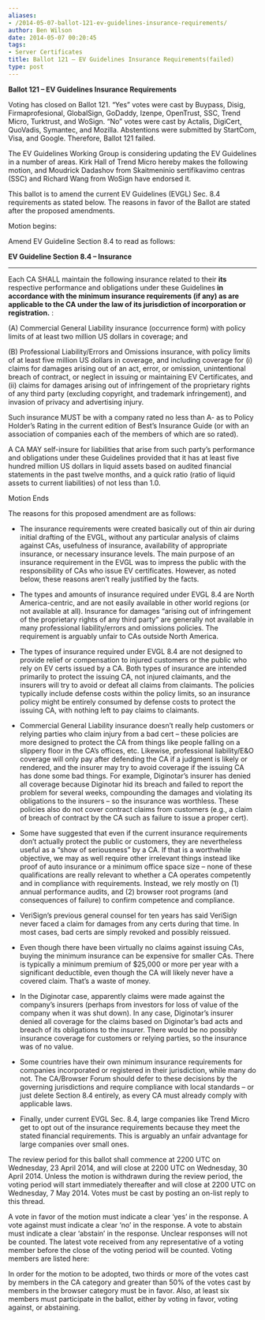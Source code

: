 ```yaml
---
aliases:
- /2014-05-07-ballot-121-ev-guidelines-insurance-requirements/
author: Ben Wilson
date: 2014-05-07 00:20:45
tags:
- Server Certificates
title: Ballot 121 – EV Guidelines Insurance Requirements(failed)
type: post
---
```


**Ballot 121 – EV Guidelines Insurance Requirements**

Voting has closed on Ballot 121.
“Yes” votes were cast by Buypass, Disig, Firmaprofesional, GlobalSign, GoDaddy, Izenpe, OpenTrust, SSC, Trend Micro, Turktrust, and WoSign.
“No” votes were cast by Actalis, DigiCert, QuoVadis, Symantec, and Mozilla.
Abstentions were submitted by StartCom, Visa, and Google.
Therefore, Ballot 121 failed.

The EV Guidelines Working Group is considering updating the EV Guidelines in a number of areas. Kirk Hall of Trend Micro hereby makes the following motion, and Moudrick Dadashov from Skaitmeninio sertifikavimo centras (SSC) and Richard Wang from WoSign have endorsed it.

This ballot is to amend the current EV Guidelines (EVGL) Sec. 8.4 requirements as stated below. The reasons in favor of the Ballot are stated after the proposed amendments.

Motion begins:

Amend EV Guideline Section 8.4 to read as follows:

**EV Guideline Section 8.4 – Insurance**

****

Each CA SHALL maintain the following insurance related to their **its** respective performance and obligations under these Guidelines **in accordance with the minimum insurance requirements (if any) as are applicable to the CA under the law of its jurisdiction of incorporation or registration.** :

(A) Commercial General Liability insurance (occurrence form) with policy limits of at least two million US dollars in coverage; and

(B) Professional Liability/Errors and Omissions insurance, with policy limits of at least five million US dollars in coverage, and including coverage for (i) claims for damages arising out of an act, error, or omission, unintentional breach of contract, or neglect in issuing or maintaining EV Certificates, and (ii) claims for damages arising out of infringement of the proprietary rights of any third party (excluding copyright, and trademark infringement), and invasion of privacy and advertising injury.

Such insurance MUST be with a company rated no less than A- as to Policy Holder’s Rating in the current edition of Best’s Insurance Guide (or with an association of companies each of the members of which are so rated).

A CA MAY self-insure for liabilities that arise from such party’s performance and obligations under these Guidelines provided that it has at least five hundred million US dollars in liquid assets based on audited financial statements in the past twelve months, and a quick ratio (ratio of liquid assets to current liabilities) of not less than 1.0.

Motion Ends

The reasons for this proposed amendment are as follows:

- The insurance requirements were created basically out of thin air during initial drafting of the EVGL, without any particular analysis of claims against CAs, usefulness of insurance, availability of appropriate insurance, or necessary insurance levels. The main purpose of an insurance requirement in the EVGL was to impress the public with the responsibility of CAs who issue EV certificates. However, as noted below, these reasons aren’t really justified by the facts.

- The types and amounts of insurance required under EVGL 8.4 are North America-centric, and are not easily available in other world regions (or not available at all). Insurance for damages “arising out of infringement of the proprietary rights of any third party” are generally not available in many professional liability/errors and omissions policies. The requirement is arguably unfair to CAs outside North America.

- The types of insurance required under EVGL 8.4 are not designed to provide relief or compensation to injured customers or the public who rely on EV certs issued by a CA. Both types of insurance are intended primarily to protect the issuing CA, not injured claimants, and the insurers will try to avoid or defeat all claims from claimants. The policies typically include defense costs within the policy limits, so an insurance policy might be entirely consumed by defense costs to protect the issuing CA, with nothing left to pay claims to claimants.

- Commercial General Liability insurance doesn’t really help customers or relying parties who claim injury from a bad cert – these policies are more designed to protect the CA from things like people falling on a slippery floor in the CA’s offices, etc. Likewise, professional liability/E&O coverage will only pay after defending the CA if a judgment is likely or rendered, and the insurer may try to avoid coverage if the issuing CA has done some bad things. For example, Diginotar’s insurer has denied all coverage because Diginotar hid its breach and failed to report the problem for several weeks, compounding the damages and violating its obligations to the insurers – so the insurance was worthless. These policies also do not cover contract claims from customers (e.g., a claim of breach of contract by the CA such as failure to issue a proper cert).

- Some have suggested that even if the current insurance requirements don’t actually protect the public or customers, they are nevertheless useful as a “show of seriousness” by a CA. If that is a worthwhile objective, we may as well require other irrelevant things instead like proof of auto insurance or a minimum office space size – none of these qualifications are really relevant to whether a CA operates competently and in compliance with requirements. Instead, we rely mostly on (1) annual performance audits, and (2) browser root programs (and consequences of failure) to confirm competence and compliance.

- VeriSign’s previous general counsel for ten years has said VeriSign never faced a claim for damages from any certs during that time. In most cases, bad certs are simply revoked and possibly reissued.

- Even though there have been virtually no claims against issuing CAs, buying the minimum insurance can be expensive for smaller CAs. There is typically a minimum premium of $25,000 or more per year with a significant deductible, even though the CA will likely never have a covered claim. That’s a waste of money.

- In the Diginotar case, apparently claims were made against the company’s insurers (perhaps from investors for loss of value of the company when it was shut down). In any case, Diginotar’s insurer denied all coverage for the claims based on Diginotar’s bad acts and breach of its obligations to the insurer. There would be no possibly insurance coverage for customers or relying parties, so the insurance was of no value.

- Some countries have their own minimum insurance requirements for companies incorporated or registered in their jurisdiction, while many do not. The CA/Browser Forum should defer to these decisions by the governing jurisdictions and require compliance with local standards – or just delete Section 8.4 entirely, as every CA must already comply with applicable laws.

- Finally, under current EVGL Sec. 8.4, large companies like Trend Micro get to opt out of the insurance requirements because they meet the stated financial requirements. This is arguably an unfair advantage for large companies over small ones.

The review period for this ballot shall commence at 2200 UTC on Wednesday, 23 April 2014, and will close at 2200 UTC on Wednesday, 30 April 2014. Unless the motion is withdrawn during the review period, the voting period will start immediately thereafter and will close at 2200 UTC on Wednesday, 7 May 2014. Votes must be cast by posting an on-list reply to this thread.

A vote in favor of the motion must indicate a clear ‘yes’ in the response. A vote against must indicate a clear ‘no’ in the response. A vote to abstain must indicate a clear ‘abstain’ in the response. Unclear responses will not be counted. The latest vote received from any representative of a voting member before the close of the voting period will be counted. Voting members are listed here:

In order for the motion to be adopted, two thirds or more of the votes cast by members in the CA category and greater than 50% of the votes cast by members in the browser category must be in favor. Also, at least six members must participate in the ballot, either by voting in favor, voting against, or abstaining.